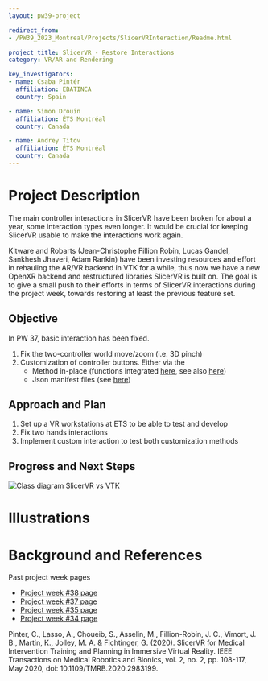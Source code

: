```yaml
---
layout: pw39-project

redirect_from:
- /PW39_2023_Montreal/Projects/SlicerVRInteraction/Readme.html

project_title: SlicerVR - Restore Interactions
category: VR/AR and Rendering

key_investigators:
- name: Csaba Pintér
  affiliation: EBATINCA
  country: Spain

- name: Simon Drouin
  affiliation: ÉTS Montréal
  country: Canada

- name: Andrey Titov
  affiliation: ÉTS Montréal
  country: Canada
---
```


# Project Description

<!-- Add a short paragraph describing the project. -->

The main controller interactions in SlicerVR have been broken for about a year, some interaction types even longer. It would be crucial for keeping SlicerVR usable to make the interactions work again.

Kitware and Robarts (Jean-Christophe Fillion Robin, Lucas Gandel, Sankhesh Jhaveri, Adam Rankin) have been investing resources and effort in rehauling the AR/VR backend in VTK for a while, thus now we have a new OpenXR backend and restructured libraries SlicerVR is built on. The goal is to give a small push to their efforts in terms of SlicerVR interactions during the project week, towards restoring at least the previous feature set.

## Objective

<!-- Describe here WHAT you would like to achieve (what you will have as end result). -->

In PW 37, basic interaction has been fixed. 

1. Fix the two-controller world move/zoom (i.e. 3D pinch) 
2. Customization of controller buttons. Either via the
    * Method in-place (functions integrated [here](https://github.com/KitwareMedical/SlicerVirtualReality/pull/87), see also [here](https://github.com/KitwareMedical/SlicerVirtualReality/pull/83))
    * Json manifest files (see [here](https://github.com/Kitware/VTK/tree/master/Rendering/OpenVR))

## Approach and Plan

<!-- Describe here HOW you would like to achieve the objectives stated above. -->

1. Set up a VR workstations at ETS to be able to test and develop
2. Fix two hands interactions
3. Implement custom interaction to test both customization methods

## Progress and Next Steps

<!-- Update this section as you make progress, describing of what you have ACTUALLY DONE. If there are specific steps that you could not complete then you can describe them here, too. -->

![Class diagram SlicerVR vs VTK](https://projectweek.na-mic.org/PW38_2023_GranCanaria/Projects/SlicerVRInteractions/slicer-vr-class-diagram-2.png)

# Illustrations

<!-- Add pictures and links to videos that demonstrate what has been accomplished.
![Description of picture](Example2.jpg)
![Some more images](Example2.jpg)
-->

# Background and References

<!-- If you developed any software, include link to the source code repository. If possible, also add links to sample data, and to any relevant publications. -->

Past project week pages
* [Project week #38 page](https://projectweek.na-mic.org/PW38_2023_GranCanaria/Projects/SlicerVRInteractions/)
* [Project week #37 page](https://projectweek.na-mic.org/PW37_2022_Virtual/Projects/SlicerVRInfrastructure)
* [Project week #35 page](https://projectweek.na-mic.org/PW35_2021_Virtual/Projects/SlicerVR/)
* [Project week #34 page](https://projectweek.na-mic.org/PW34_2020_Virtual/Projects/SlicerVR/)

Pinter, C., Lasso, A., Choueib, S., Asselin, M., Fillion-Robin, J. C., Vimort, J. B., Martin, K., Jolley, M. A. & Fichtinger, G. (2020). SlicerVR for Medical Intervention Training and Planning in Immersive Virtual Reality. IEEE Transactions on Medical Robotics and Bionics, vol. 2, no. 2, pp. 108-117, May 2020, doi: 10.1109/TMRB.2020.2983199.

